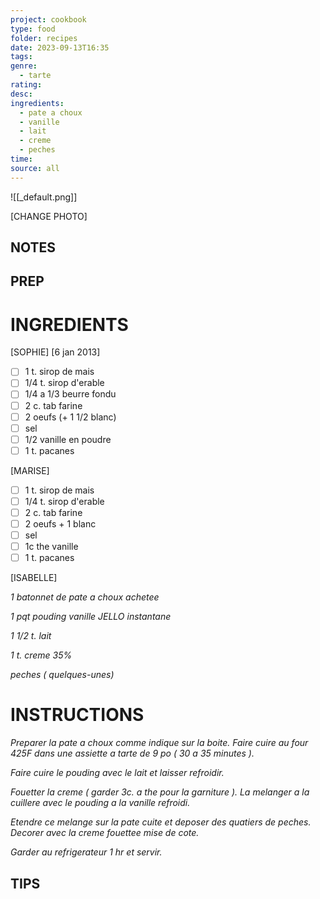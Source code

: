 ```yaml
---
project: cookbook
type: food
folder: recipes
date: 2023-09-13T16:35
tags: 
genre:
  - tarte
rating: 
desc: 
ingredients:
  - pate a choux
  - vanille
  - lait
  - creme
  - peches
time: 
source: all
---
```


![[_default.png]]

[CHANGE PHOTO]


## NOTES




## PREP


# INGREDIENTS

[SOPHIE]  [6 jan 2013]

- [ ] 1 t. sirop de mais
- [ ] 1/4 t. sirop d'erable
- [ ] 1/4 a 1/3 beurre fondu
- [ ] 2 c. tab farine
- [ ] 2 oeufs (+ 1 1/2 blanc)
- [ ] sel
- [ ] 1/2 vanille en poudre
- [ ] 1 t. pacanes

[MARISE]

- [ ] 1 t. sirop de mais
- [ ] 1/4 t. sirop d'erable
- [ ] 2 c. tab farine
- [ ] 2 oeufs + 1 blanc
- [ ] sel
- [ ] 1c the vanille
- [ ] 1 t. pacanes

[ISABELLE]

_1 batonnet de pate a choux achetee_

_1 pqt pouding vanille JELLO instantane_

_1 1/2 t. lait_

_1 t. creme 35%_

_peches ( quelques-unes)_



# INSTRUCTIONS

_Preparer la pate a choux comme indique sur_
_la boite. Faire cuire au four 425F dans une_
_assiette a tarte de 9 po ( 30 a 35 minutes )._

_Faire cuire le pouding avec le lait et laisser_
_refroidir._

_Fouetter la creme ( garder 3c. a the pour la_
_garniture ). La melanger a la cuillere avec le_
_pouding a la vanille refroidi._

_Etendre ce melange sur la pate cuite et_
_deposer des quatiers de peches. Decorer_
_avec la creme fouettee mise de cote._

_Garder au refrigerateur 1 hr et servir._




## TIPS



